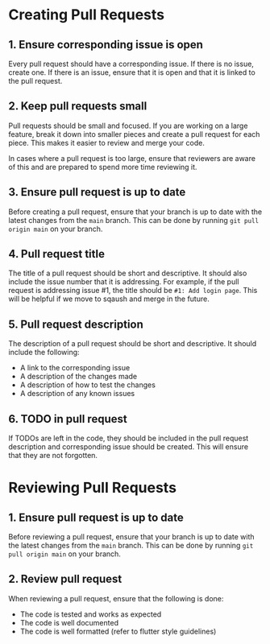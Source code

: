 # Creating Pull Requests

## 1. Ensure corresponding issue is open
Every pull request should have a corresponding issue. If there is no issue, create one. If there is an issue, ensure that it is open and that it is linked to the pull request.

## 2. Keep pull requests small
Pull requests should be small and focused. If you are working on a large feature, break it down into smaller pieces and create a pull request for each piece. This makes it easier to review and merge your code.

In cases where a pull request is too large, ensure that reviewers are aware of this and are prepared to spend more time reviewing it.

## 3. Ensure pull request is up to date
Before creating a pull request, ensure that your branch is up to date with the latest changes from the `main` branch. This can be done by running `git pull origin main` on your branch.

## 4. Pull request title
The title of a pull request should be short and descriptive. It should also include the issue number that it is addressing. For example, if the pull request is addressing issue #1, the title should be `#1: Add login page`. This will be helpful if we move to sqaush and merge in the future.

## 5. Pull request description
The description of a pull request should be short and descriptive. It should include the following:
- A link to the corresponding issue
- A description of the changes made
- A description of how to test the changes
- A description of any known issues

## 6. TODO in pull request
If TODOs are left in the code, they should be included in the pull request description and corresponding issue should be created. This will ensure that they are not forgotten.

# Reviewing Pull Requests

## 1. Ensure pull request is up to date
Before reviewing a pull request, ensure that your branch is up to date with the latest changes from the `main` branch. This can be done by running `git pull origin main` on your branch.

## 2. Review pull request
When reviewing a pull request, ensure that the following is done:
- The code is tested and works as expected
- The code is well documented
- The code is well formatted (refer to flutter style guidelines)

